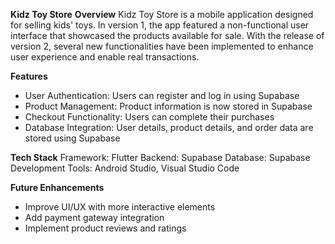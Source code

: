 **Kidz Toy Store**
**Overview**
Kidz Toy Store is a mobile application designed for selling kids' toys. In version 1, the app featured a non-functional user interface that showcased the products available for sale. With the release of version 2, several new functionalities have been implemented to enhance user experience and enable real transactions.

**Features**
- User Authentication: Users can register and log in using Supabase
- Product Management: Product information is now stored in Supabase
- Checkout Functionality: Users can complete their purchases
- Database Integration: User details, product details, and order data are stored using Supabase

**Tech Stack**
Framework: Flutter
Backend: Supabase
Database: Supabase
Development Tools: Android Studio, Visual Studio Code

**Future Enhancements**
- Improve UI/UX with more interactive elements
- Add payment gateway integration
- Implement product reviews and ratings
